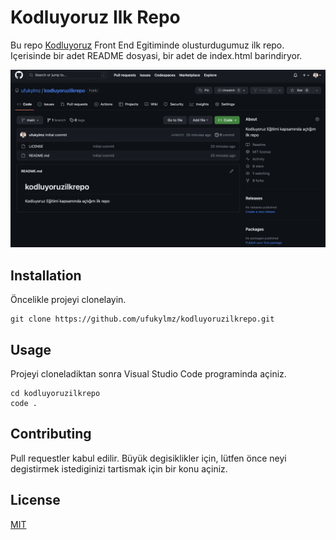 # Kodluyoruz Ilk Repo

Bu repo [Kodluyoruz](https://kodluyoruz.org) Front End Egitiminde olusturdugumuz ilk repo. Içerisinde bir adet
README dosyasi, bir adet de index.html barindiryor.

![Kodluyoruz ilk repo](img.png)

## Installation

Öncelikle projeyi clonelayin.
```
git clone https://github.com/ufukylmz/kodluyoruzilkrepo.git
```

## Usage

Projeyi cloneladiktan sonra Visual Studio Code programinda açiniz.

```
cd kodluyoruzilkrepo
code .
```

## Contributing

Pull requestler kabul edilir. Büyük degisiklikler için, lütfen önce neyi degistirmek
istediginizi tartismak için bir konu açiniz.

## License

[MIT](https://github.com/ufukylmz/kodluyoruzilkrepo/blob/main/LICENSE)